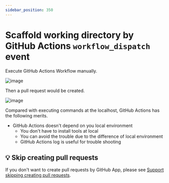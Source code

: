 ```yaml
---
sidebar_position: 350
---
```


# Scaffold working directory by GitHub Actions `workflow_dispatch` event

Execute GitHub Actions Workflow manually.

![image](https://user-images.githubusercontent.com/13323303/150027710-19ce0659-4a7a-490d-ad7b-bf77e409099f.png)

Then a pull request would be created.

![image](https://user-images.githubusercontent.com/13323303/151699745-b8743536-7e54-41e1-8f8e-73fdf296fef4.png)

Compared with executing commands at the localhost, GitHub Actions has the following merits.

* GitHub Actions doesn't depend on you local environment
  * You don't have to install tools at local
  * You can avoid the trouble due to the difference of local environment
  * GitHub Actions log is useful for trouble shooting

## :bulb: Skip creating pull requests

If you don't want to create pull requests by GitHub App, please see [Support skipping creating pull requests](skip-creating-pr).
